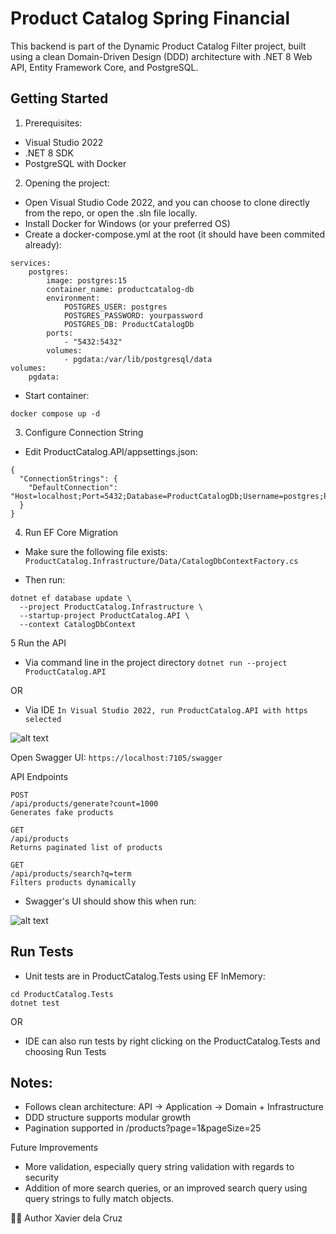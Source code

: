 # Product Catalog Spring Financial

This backend is part of the Dynamic Product Catalog Filter project, built using a clean Domain-Driven Design (DDD) architecture with .NET 8 Web API, Entity Framework Core, and PostgreSQL.

## Getting Started

1. Prerequisites:
- Visual Studio 2022
- .NET 8 SDK
- PostgreSQL with Docker

2. Opening the project:
- Open Visual Studio Code 2022, and you can choose to clone directly from the repo, or open the .sln file locally.
- Install Docker for Windows (or your preferred OS)
- Create a docker-compose.yml at the root (it should have been commited already):

```
services:
    postgres:
        image: postgres:15
        container_name: productcatalog-db
        environment:
            POSTGRES_USER: postgres
            POSTGRES_PASSWORD: yourpassword
            POSTGRES_DB: ProductCatalogDb
        ports:
            - "5432:5432"
        volumes:
            - pgdata:/var/lib/postgresql/data
volumes:
    pgdata:
```

- Start container:
```
docker compose up -d
```

3. Configure Connection String
- Edit ProductCatalog.API/appsettings.json:
```
{
  "ConnectionStrings": {
    "DefaultConnection": "Host=localhost;Port=5432;Database=ProductCatalogDb;Username=postgres;Password=yourpassword"
  }
}
```

4. Run EF Core Migration

- Make sure the following file exists:
```ProductCatalog.Infrastructure/Data/CatalogDbContextFactory.cs```

- Then run:
```
dotnet ef database update \
  --project ProductCatalog.Infrastructure \
  --startup-project ProductCatalog.API \
  --context CatalogDbContext
```

5 Run the API

- Via command line in the project directory
```dotnet run --project ProductCatalog.API```

OR

- Via IDE
```In Visual Studio 2022, run ProductCatalog.API with https selected```

![alt text](image.png)

Open Swagger UI:
```https://localhost:7105/swagger```

API Endpoints
```
POST
/api/products/generate?count=1000
Generates fake products

GET
/api/products
Returns paginated list of products

GET
/api/products/search?q=term
Filters products dynamically
```

- Swagger's UI should show this when run:

![alt text](image-1.png)

## Run Tests
- Unit tests are in ProductCatalog.Tests using EF InMemory:
```
cd ProductCatalog.Tests
dotnet test
```

OR 

- IDE can also run tests by right clicking on the ProductCatalog.Tests and choosing Run Tests

## Notes:
- Follows clean architecture: API → Application → Domain + Infrastructure
- DDD structure supports modular growth
- Pagination supported in /products?page=1&pageSize=25

Future Improvements
- More validation, especially query string validation with regards to security
- Addition of more search queries, or an improved search query using query strings to fully match objects.

👨‍💻 Author
Xavier dela Cruz
